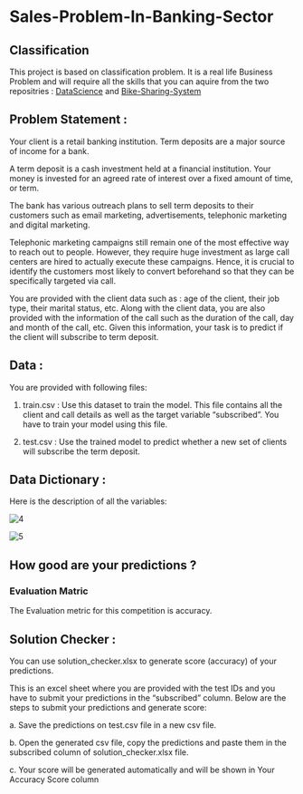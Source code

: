 # Sales-Problem-In-Banking-Sector


## Classification


This project is based on classification problem. It is a real life Business Problem and will require all the skills that you can aquire from the two repositries : [DataScience](https://github.com/SoumyadiptaKar/DataScience) and [Bike-Sharing-System](https://github.com/SoumyadiptaKar/Bike-Sharing-System)

## Problem Statement :


Your client is a retail banking institution. Term deposits are a major source
of income for a bank.

A term deposit is a cash investment held at a financial institution. Your
money is invested for an agreed rate of interest over a fixed amount of
time, or term.

The bank has various outreach plans to sell term deposits to their
customers such as email marketing, advertisements, telephonic marketing
and digital marketing.

Telephonic marketing campaigns still remain one of the most effective way
to reach out to people. However, they require huge investment as large call
centers are hired to actually execute these campaigns. Hence, it is crucial
to identify the customers most likely to convert beforehand so that they can
be specifically targeted via call.

You are provided with the client data such as : age of the client, their job
type, their marital status, etc. Along with the client data, you are also
provided with the information of the call such as the duration of the call, day
and month of the call, etc. Given this information, your task is to predict if
the client will subscribe to term deposit.

## Data :


You are provided with following files:

1. train.csv : Use this dataset to train the model. This file contains all the
client and call details as well as the target variable “subscribed”. You have
to train your model using this file.

2. test.csv : Use the trained model to predict whether a new set of clients
will subscribe the term deposit.

## Data Dictionary :


Here is the description of all the variables:

![4](https://user-images.githubusercontent.com/69068577/166304991-19435ccf-3251-48ee-88e0-f5a7354daeb8.png)

![5](https://user-images.githubusercontent.com/69068577/166305032-fda20063-daad-4829-8e7f-a15c3f6d3421.png)

## How good are your predictions ?


### Evaluation Matric

The Evaluation metric for this competition is accuracy.

## Solution Checker :


You can use solution_checker.xlsx to generate score (accuracy) of your
predictions.

This is an excel sheet where you are provided with the test IDs and you
have to submit your predictions in the “subscribed” column. Below are the
steps to submit your predictions and generate score:

a. Save the predictions on test.csv file in a new csv file.

b. Open the generated csv file, copy the predictions and paste them in the
subscribed column of solution_checker.xlsx file.

c. Your score will be generated automatically and will be shown in Your
Accuracy Score column
